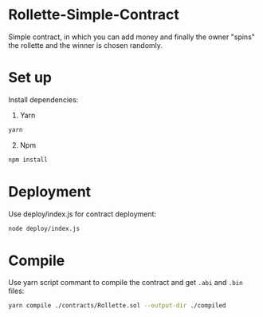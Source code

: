 # Rollette-Simple-Contract

Simple contract, in which you can add money and finally the owner "spins" the rollette and the winner is chosen randomly.

# Set up

Install dependencies:

1. Yarn

```bash
yarn
```

2. Npm

```bash
npm install
```

# Deployment

Use deploy/index.js for contract deployment:

```bash
node deploy/index.js
```

# Compile

Use yarn script commant to compile the contract and get `.abi` and `.bin` files:

```bash
yarn compile ./contracts/Rollette.sol --output-dir ./compiled
```
